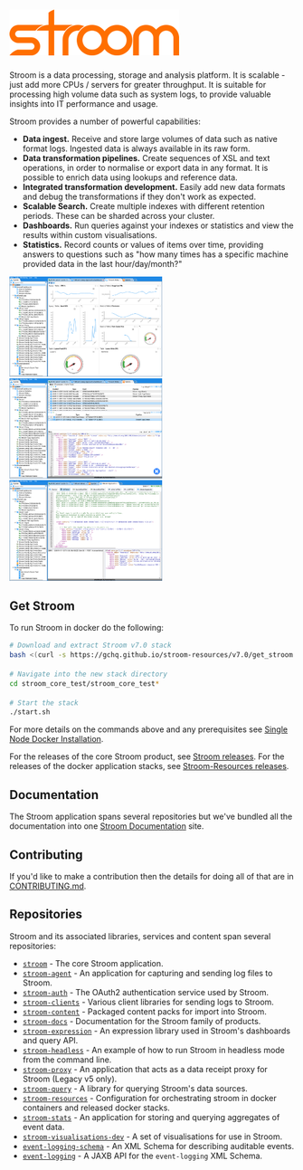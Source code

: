 # ![Stroom](logo.png)

Stroom is a data processing, storage and analysis platform.
It is scalable - just add more CPUs / servers for greater throughput.
It is suitable for processing high volume data such as system logs, to provide valuable insights into IT performance and usage.

Stroom provides a number of powerful capabilities:

* **Data ingest.** Receive and store large volumes of data such as native format logs.
  Ingested data is always available in its raw form.
* **Data transformation pipelines.** Create sequences of XSL and text operations, in order to normalise or export data in any format.
  It is possible to enrich data using lookups and reference data.
* **Integrated transformation development.** Easily add new data formats and debug the transformations if they don't work as expected.
* **Scalable Search.** Create multiple indexes with different retention periods.
  These can be sharded across your cluster.
* **Dashboards.** Run queries against your indexes or statistics and view the results within custom visualisations.
* **Statistics.** Record counts or values of items over time, providing answers to questions such as "how many times has a specific machine provided data in the last hour/day/month?"

<img src="markdown_resources/v6.0.19/stroom-dashboard.png" width="270" height="auto"/> &emsp; <img src="markdown_resources/v6.0.19/stroom-data-view.png" width="270" height="auto"/> &emsp; <img src="markdown_resources/v6.0.19/stroom-stepping.png" width="270" height="auto"/>


## Get Stroom

To run Stroom in docker do the following:

``` bash
# Download and extract Stroom v7.0 stack
bash <(curl -s https://gchq.github.io/stroom-resources/v7.0/get_stroom.sh)

# Navigate into the new stack directory
cd stroom_core_test/stroom_core_test*

# Start the stack
./start.sh
```

For more details on the commands above and any prerequisites see [Single Node Docker Installation](https://gchq.github.io/stroom-docs/7.0/docs/install-guide/single-node-docker/).

For the releases of the core Stroom product, see [Stroom releases](https://github.com/gchq/stroom/releases). For the releases of the docker application stacks, see [Stroom-Resources releases](https://github.com/gchq/stroom-resources/releases).


## Documentation

The Stroom application spans several repositories but we've bundled all the documentation into one [Stroom Documentation](https://gchq.github.io/stroom-docs/) site. 


## Contributing

If you'd like to make a contribution then the details for doing all of that are in [CONTRIBUTING.md](https://github.com/gchq/stroom/blob/master/CONTRIBUTING.md).


## Repositories

Stroom and its associated libraries, services and content span several repositories:

- [`stroom`](https://github.com/gchq/stroom) - The core Stroom application.
- [`stroom-agent`](https://github.com/gchq/stroom-agent) - An application for capturing and sending log files to Stroom.
- [`stroom-auth`](https://github.com/gchq/stroom-auth) - The OAuth2 authentication service used by Stroom.
- [`stroom-clients`](https://github.com/gchq/stroom-clients) - Various client libraries for sending logs to Stroom.
- [`stroom-content`](https://github.com/gchq/stroom-content) - Packaged content packs for import into Stroom.
- [`stroom-docs`](https://github.com/gchq/stroom-docs) - Documentation for the Stroom family of products.
- [`stroom-expression`](https://github.com/gchq/stroom-expression) - An expression library used in Stroom's dashboards and query API.
- [`stroom-headless`](https://github.com/gchq/stroom-headless) - An example of how to run Stroom in headless mode from the command line.
- [`stroom-proxy`](https://github.com/gchq/stroom-proxy) - An application that acts as a data receipt proxy for Stroom (Legacy v5 only).
- [`stroom-query`](https://github.com/gchq/stroom-query) - A library for querying Stroom's data sources.
- [`stroom-resources`](https://github.com/gchq/stroom-resources) - Configuration for orchestrating stroom in docker containers and released docker stacks.
- [`stroom-stats`](https://github.com/gchq/stroom-stats) - An application for storing and querying aggregates of event data.
- [`stroom-visualisations-dev`](https://github.com/gchq/stroom-visualisations-dev) - A set of visualisations for use in Stroom.
- [`event-logging-schema`](https://github.com/gchq/event-logging-schema) - An XML Schema for describing auditable events.
- [`event-logging`](https://github.com/gchq/event-logging) - A JAXB API for the `event-logging` XML Schema.

